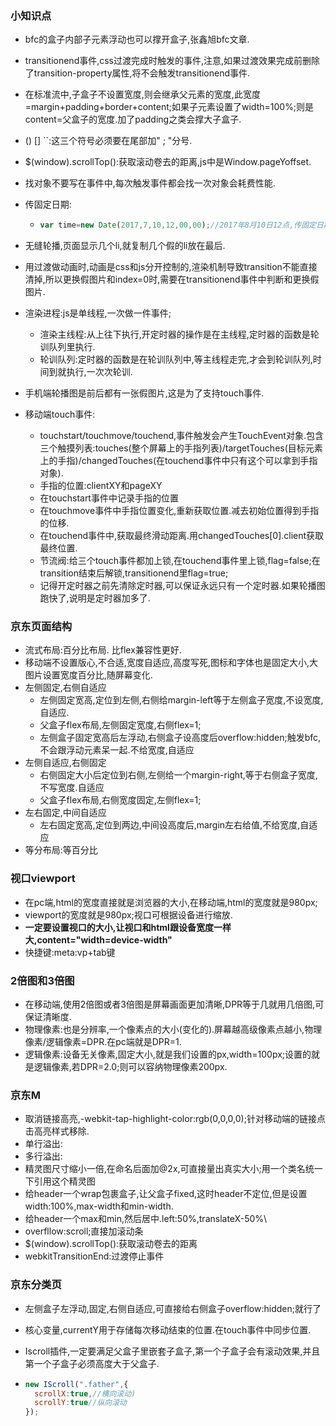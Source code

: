### 小知识点

+ bfc的盒子内部子元素浮动也可以撑开盒子,张鑫旭bfc文章.

+ transitionend事件,css过渡完成时触发的事件,注意,如果过渡效果完成前删除了transition-property属性,将不会触发transitionend事件.

+ 在标准流中,子盒子不设置宽度,则会继承父元素的宽度,此宽度=margin+padding+border+content;如果子元素设置了width=100%;则是content=父盒子的宽度.加了padding之类会撑大子盒子.

+ ()  []  ``:这三个符号必须要在尾部加" ; "分号.

+ $(window).scrollTop():获取滚动卷去的距离,js中是Window.pageYoffset.

+ 找对象不要写在事件中,每次触发事件都会找一次对象会耗费性能.

+ 传固定日期:

  + ```javascript
    var time=new Date(2017,7,10,12,00,00);//2017年8月10日12点,传固定日期,月份从0开始计算	
    ```

+ 无缝轮播,页面显示几个li,就复制几个假的li放在最后.

+ 用过渡做动画时,动画是css和js分开控制的,渲染机制导致transition不能直接清掉,所以更换假图片和index=0时,需要在transitionend事件中判断和更换假图片.

+ 渲染进程:js是单线程,一次做一件事件;

  + 渲染主线程:从上往下执行,开定时器的操作是在主线程,定时器的函数是轮训队列里执行.
  + 轮训队列:定时器的函数是在轮训队列中,等主线程走完,才会到轮训队列,时间到就执行,一次次轮训.

+ 手机端轮播图是前后都有一张假图片,这是为了支持touch事件.

+ 移动端touch事件:

  + touchstart/touchmove/touchend,事件触发会产生TouchEvent对象.包含三个触摸列表:touches(整个屏幕上的手指列表)/targetTouches(目标元素上的手指)/changedTouches(在touchend事件中只有这个可以拿到手指对象).
  + 手指的位置:clientXY和pageXY
  + 在touchstart事件中记录手指的位置
  + 在touchmove事件中手指位置变化,重新获取位置.减去初始位置得到手指的位移.
  + 在touchend事件中,获取最终滑动距离.用changedTouches[0].client获取最终位置.
  + 节流阀:给三个touch事件都加上锁,在touchend事件里上锁,flag=false;在transition结束后解锁,transitionend里flag=true;
  + 记得开定时器之前先清除定时器,可以保证永远只有一个定时器.如果轮播图跑快了,说明是定时器加多了.



### 京东页面结构

+ 流式布局:百分比布局.	比flex兼容性更好.
+ 移动端不设置版心,不合适,宽度自适应,高度写死,图标和字体也是固定大小,大图片设置宽度百分比,随屏幕变化.
+ 左侧固定,右侧自适应
  + 左侧固定宽高,定位到左侧,右侧给margin-left等于左侧盒子宽度,不设宽度,自适应.
  + 父盒子flex布局,左侧固定宽度,右侧flex=1;
  + 左侧盒子固定宽高后左浮动,右侧盒子设高度后overflow:hidden;触发bfc,不会跟浮动元素呆一起.不给宽度,自适应
+ 左侧自适应,右侧固定
  + 右侧固定大小后定位到右侧,左侧给一个margin-right,等于右侧盒子宽度,不写宽度.自适应
  + 父盒子flex布局,右侧宽度固定,左侧flex=1;
+ 左右固定,中间自适应
  + 左右固定宽高,定位到两边,中间设高度后,margin左右给值,不给宽度,自适应
+ 等分布局:等百分比



### 视口viewport

+ 在pc端,html的宽度直接就是浏览器的大小,在移动端,html的宽度就是980px;
+ viewport的宽度就是980px;视口可根据设备进行缩放.
+ **一定要设置视口的大小,让视口和html跟设备宽度一样大,content="width=device-width"**
+ 快捷键:meta:vp+tab键



### 2倍图和3倍图

+ 在移动端,使用2倍图或者3倍图是屏幕画面更加清晰,DPR等于几就用几倍图,可保证清晰度.
+ 物理像素:也是分辨率,一个像素点的大小(变化的).屏幕越高级像素点越小,物理像素/逻辑像素=DPR.在pc端就是DPR=1.
+ 逻辑像素:设备无关像素,固定大小,就是我们设置的px,width=100px;设置的就是逻辑像素,若DPR=2.0;则可以容纳物理像素200px.



### 京东M

+ 取消链接高亮,-webkit-tap-highlight-color:rgb(0,0,0,0);针对移动端的链接点击高亮样式移除.
+ 单行溢出:
+ 多行溢出:
+ 精灵图尺寸缩小一倍,在命名后面加@2x,可直接量出真实大小;用一个类名统一下引用这个精灵图
+ 给header一个wrap包裹盒子,让父盒子fixed,这时header不定位,但是设置width:100%,max-width和min-width.
+ 给header一个max和min,然后居中.left:50%,translateX-50%\
+ overfllow:scroll;直接加滚动条
+ $(window).scrollTop():获取滚动卷去的距离
+ webkitTransitionEnd:过渡停止事件






### 京东分类页

+ 左侧盒子左浮动,固定,右侧自适应,可直接给右侧盒子overflow:hidden;就行了

+ 核心变量,currentY用于存储每次移动结束的位置.在touch事件中同步位置.

+ Iscroll插件,一定要满足父盒子里嵌套子盒子,第一个子盒子会有滚动效果,并且第一个子盒子必须高度大于父盒子.    

+ ```javascript
  new IScroll(".father",{
    scrollX:true,//横向滚动)
    scrollY:true//纵向滚动
  });
  ```

